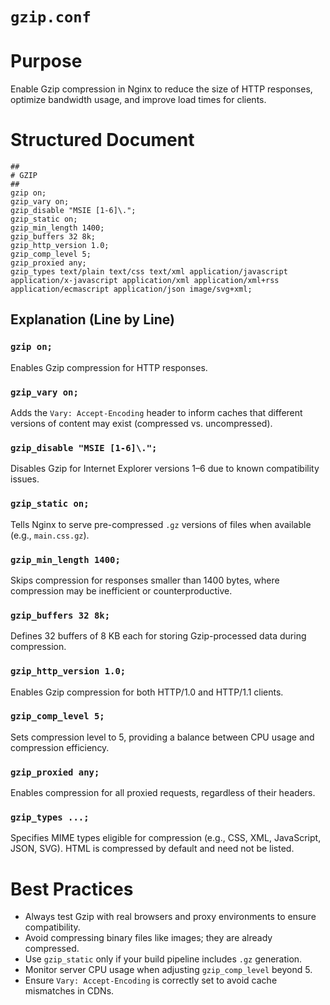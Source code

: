 # `gzip.conf`

# Purpose

Enable Gzip compression in Nginx to reduce the size of HTTP responses, optimize bandwidth usage, and improve load times for clients.

# Structured Document

```nginx
##
# GZIP
##
gzip on;
gzip_vary on;
gzip_disable "MSIE [1-6]\.";
gzip_static on;
gzip_min_length 1400;
gzip_buffers 32 8k;
gzip_http_version 1.0;
gzip_comp_level 5;
gzip_proxied any;
gzip_types text/plain text/css text/xml application/javascript application/x-javascript application/xml application/xml+rss application/ecmascript application/json image/svg+xml;
```

## Explanation (Line by Line)

### `gzip on;`

Enables Gzip compression for HTTP responses.

### `gzip_vary on;`

Adds the `Vary: Accept-Encoding` header to inform caches that different versions of content may exist (compressed vs. uncompressed).

### `gzip_disable "MSIE [1-6]\.";`

Disables Gzip for Internet Explorer versions 1–6 due to known compatibility issues.

### `gzip_static on;`

Tells Nginx to serve pre-compressed `.gz` versions of files when available (e.g., `main.css.gz`).

### `gzip_min_length 1400;`

Skips compression for responses smaller than 1400 bytes, where compression may be inefficient or counterproductive.

### `gzip_buffers 32 8k;`

Defines 32 buffers of 8 KB each for storing Gzip-processed data during compression.

### `gzip_http_version 1.0;`

Enables Gzip compression for both HTTP/1.0 and HTTP/1.1 clients.

### `gzip_comp_level 5;`

Sets compression level to 5, providing a balance between CPU usage and compression efficiency.

### `gzip_proxied any;`

Enables compression for all proxied requests, regardless of their headers.

### `gzip_types ...;`

Specifies MIME types eligible for compression (e.g., CSS, XML, JavaScript, JSON, SVG). HTML is compressed by default and need not be listed.

# Best Practices

* Always test Gzip with real browsers and proxy environments to ensure compatibility.
* Avoid compressing binary files like images; they are already compressed.
* Use `gzip_static` only if your build pipeline includes `.gz` generation.
* Monitor server CPU usage when adjusting `gzip_comp_level` beyond 5.
* Ensure `Vary: Accept-Encoding` is correctly set to avoid cache mismatches in CDNs.
